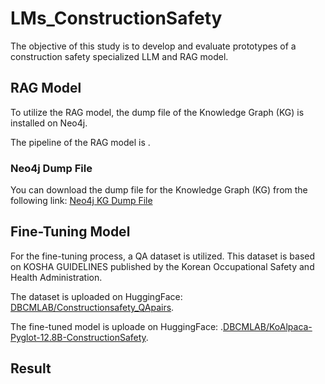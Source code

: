 # LMs_ConstructionSafety
The objective of this study is to develop and evaluate prototypes of a construction safety specialized LLM and RAG model.

## RAG Model
To utilize the RAG model, the dump file of the Knowledge Graph (KG) is installed on Neo4j.

The pipeline of the RAG model is .

### Neo4j Dump File
You can download the dump file for the Knowledge Graph (KG) from the following link:
[Neo4j KG Dump File](https://github.com/juuuungwon/LMs_ConstructionSafety/blob/main/constructionsafety-KG.dump)

## Fine-Tuning Model
For the fine-tuning process, a QA dataset is utilized. This dataset is based on KOSHA GUIDELINES published by the Korean Occupational Safety and Health Administration.

The dataset is uploaded on HuggingFace: [DBCMLAB/Constructionsafety_QApairs](https://huggingface.co/datasets/DBCMLAB/Constructionsafety_QApairs).

The fine-tuned model is uploade on HuggingFace: .[DBCMLAB/KoAlpaca-Pyglot-12.8B-ConstructionSafety](https://huggingface.co/DBCMLAB/KoAlpaca-Pyglot-12.8B-ConstructionSafety).


## Result
